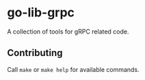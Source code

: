 # go-lib-grpc

A collection of tools for gRPC related code.

## Contributing

Call `make` or `make help` for available commands.

